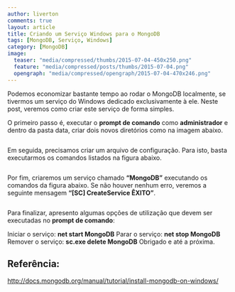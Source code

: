 ```yaml
---
author: liverton
comments: true
layout: article
title: Criando um Serviço Windows para o MongoDB
tags: [MongoDB, Serviço, Windows]
category: [MongoDB]
image:
  teaser: "media/compressed/thumbs/2015-07-04-450x250.png"
  feature: "media/compressed/posts/thumbs/2015-07-04.png"
  opengraph: "media/compressed/opengraph/2015-07-04-470x246.png"
---
```


Podemos economizar bastante tempo ao rodar o MongoDB localmente, se tivermos um serviço do Windows dedicado exclusivamente à ele. Neste post, veremos como criar este serviço de forma simples.

O primeiro passo é, executar o **prompt de comando** como **administrador** e dentro da pasta data, criar dois novos diretórios como na imagem abaixo.

<img src="{{ '/media/compressed/posts/2015-07-04/1.png' | prepend: site.baseurl }}" alt="">

Em seguida, precisamos criar um arquivo de configuração. Para isto, basta executarmos os comandos listados na figura abaixo.

<img src="{{ '/media/compressed/posts/2015-07-04/2.png' | prepend: site.baseurl }}" alt="">

Por fim, criaremos um serviço chamado **“MongoDB”** executando os comandos da figura abaixo. Se não houver nenhum erro, veremos a seguinte mensagem **“[SC] CreateService ÊXITO”**.

<img src="{{ '/media/compressed/posts/2015-07-04/3.png' | prepend: site.baseurl }}" alt="">

Para finalizar, apresento algumas opções de utilização que devem ser executadas no **prompt de comando**:

Iniciar o serviço: **net start MongoDB**
Parar o serviço: **net stop MongoDB**
Remover o serviço: **sc.exe delete MongoDB**
Obrigado e até a próxima.

## **Referência:**

http://docs.mongodb.org/manual/tutorial/install-mongodb-on-windows/
